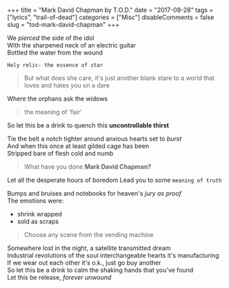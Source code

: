 +++
title = "Mark David Chapman by T.O.D."
date = "2017-08-28"
tags = ["lyrics", "trail-of-dead"]
categories = ["Misc"]
disableComments = false
slug = "tod-mark-david-chapman"
+++

We _pierced_ the side of the idol  
With the sharpened neck of an electric guitar  
Bottled the water from the wound  

```
Holy relic- the essence of star
```

> But what does she care, it's just another blank stare to a world that loves and hates you on a dare

Where the orphans ask the widows 

> the meaning of 'fair'

So let this be a drink to quench this **uncontrollable thirst**  

Tie the belt a notch tighter around anxious hearts set to _burst_  
And when this once at least gilded cage has been  
Stripped bare of flesh cold and numb

> What have you done **Mark David Chapman?**  

Let all the desperate hours of boredom
Lead you to some ```meaning of truth```

Bumps and bruises and notebooks for heaven's _jury as proof_  
The emotions were:

* shrink wrapped
* sold as scraps

> Choose any scene from the vending machine  

Somewhere lost in the night, a satellite transmitted dream  
Industrial revolutions of the soul interchangeable hearts it's manufacturing  
If we wear out each other it's o.k., just go buy another  
So let this be a drink to calm the shaking hands that you've found  
Let this be release, *forever unwound*  
